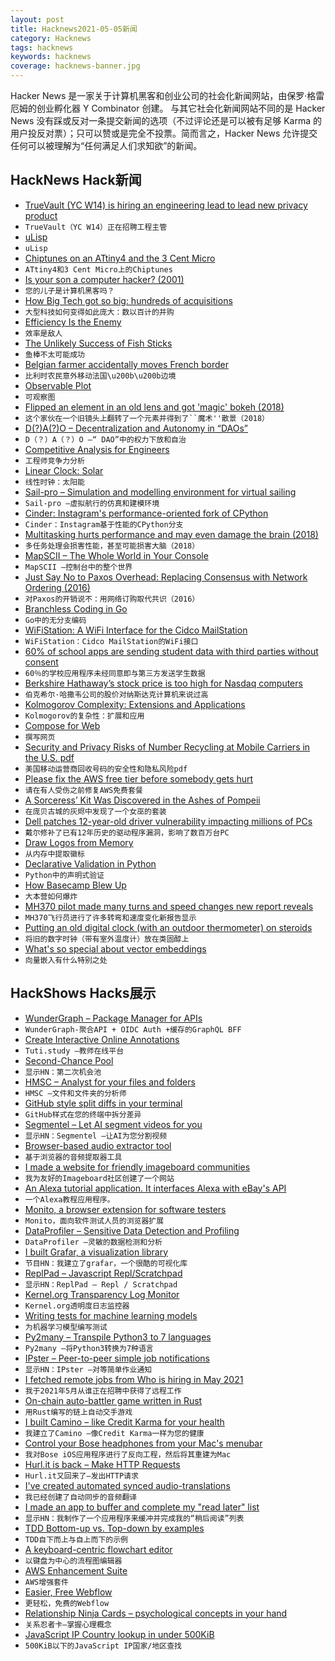```yaml
---
layout: post
title: Hacknews2021-05-05新闻
category: Hacknews
tags: hacknews
keywords: hacknews
coverage: hacknews-banner.jpg
---
```


Hacker News 是一家关于计算机黑客和创业公司的社会化新闻网站，由保罗·格雷厄姆的创业孵化器 Y Combinator 创建。
与其它社会化新闻网站不同的是 Hacker News 没有踩或反对一条提交新闻的选项（不过评论还是可以被有足够 Karma 的用户投反对票）；只可以赞或是完全不投票。简而言之，Hacker News 允许提交任何可以被理解为“任何满足人们求知欲”的新闻。

## HackNews Hack新闻


- [TrueVault (YC W14) is hiring an engineering lead to lead new privacy product](https://www.ycombinator.com/companies/truevault/jobs/oc7r6dIgO-engineering-lead)
- `TrueVault（YC W14）正在招聘工程主管`
- [uLisp](http://www.ulisp.com/)
- `uLisp`
- [Chiptunes on an ATtiny4 and the 3 Cent Micro](https://gir.st/chiptunes.html)
- `ATtiny4和3 Cent Micro上的Chiptunes`
- [Is your son a computer hacker? (2001)](https://wh0rd.ca/humor/text/Adequacy_org%20%20Is%20Your%20Son%20a%20Computer%20Hacker.htm)
- `您的儿子是计算机黑客吗？ `
- [How Big Tech got so big: hundreds of acquisitions](https://www.washingtonpost.com/technology/interactive/2021/amazon-apple-facebook-google-acquisitions/)
- `大型科技如何变得如此庞大：数以百计的并购`
- [Efficiency Is the Enemy](https://fs.blog/2021/05/slack/)
- `效率是敌人`
- [The Unlikely Success of Fish Sticks](https://www.hakaimagazine.com/article-short/the-unlikely-prevailing-success-of-fish-sticks/)
- `鱼棒不太可能成功`
- [Belgian farmer accidentally moves French border](https://www.bbc.co.uk/news/world-europe-56978344)
- `比利时农民意外移动法国\u200b\u200b边境`
- [Observable Plot](https://observablehq.com/@observablehq/introducing-observable-plot)
- `可观察图`
- [Flipped an element in an old lens and got 'magic' bokeh (2018)](https://petapixel.com/2018/08/02/this-guy-flipped-an-element-in-an-old-lens-and-got-magic-bokeh/)
- `这个家伙在一个旧镜头上翻转了一个元素并得到了``魔术''散景（2018）`
- [D(?)A(?)O – Decentralization and Autonomy in “DAOs”](https://boardroom.mirror.xyz/N0kJ-y_5wvPR0H1MMNFb531MOKEE4LKWxepzQLj18sw)
- `D（？）A（？）O –“ DAO”中的权力下放和自治`
- [Competitive Analysis for Engineers](https://staysaasy.com/product/2021/05/02/competition.html)
- `工程师竞争力分析`
- [Linear Clock: Solar](https://jmw.name/projects/linear-clock/)
- `线性时钟：太阳能`
- [Sail-pro – Simulation and modelling environment for virtual sailing](https://github.com/rururu/sail-pro)
- `Sail-pro –虚拟航行的仿真和建模环境`
- [Cinder: Instagram's performance-oriented fork of CPython](https://github.com/facebookincubator/cinder)
- `Cinder：Instagram基于性能的CPython分支`
- [Multitasking hurts performance and may even damage the brain (2018)](https://www.linkedin.com/pulse/why-successful-people-dont-multitask-dr-travis-bradberry/)
- `多任务处理会损害性能，甚至可能损害大脑（2018）`
- [MapSCII – The Whole World in Your Console](https://github.com/rastapasta/mapscii)
- `MapSCII –控制台中的整个世界`
- [Just Say No to Paxos Overhead: Replacing Consensus with Network Ordering (2016)](https://www.usenix.org/conference/osdi16/technical-sessions/presentation/li)
- `对Paxos的开销说不：用网络订购取代共识（2016）`
- [Branchless Coding in Go](https://mattnakama.com/blog/go-branchless-coding/)
- `Go中的无分支编码`
- [WiFiStation: A WiFi Interface for the Cidco MailStation](https://jcs.org/2021/04/23/wifistation)
- `WiFiStation：Cidco MailStation的WiFi接口`
- [60% of school apps are sending student data with third parties without consent](https://me2ba.org/me2ba-product-testing-spotlight-report-published-data-sharing-in-primary-secondary-school-mobile-apps-2/)
- `60％的学校应用程序未经同意即与第三方发送学生数据`
- [Berkshire Hathaway’s stock price is too high for Nasdaq computers](https://www.wsj.com/articles/berkshire-hathaways-stock-price-is-too-much-for-computers-11620168548)
- `伯克希尔·哈撒韦公司的股价对纳斯达克计算机来说过高`
- [Kolmogorov Complexity: Extensions and Applications](https://blog.neotree.uber.space/posts/kolmogorov-complexity)
- `Kolmogorov的复杂性：扩展和应用`
- [Compose for Web](https://compose-web.ui.pages.jetbrains.team/)
- `撰写网页`
- [Security and Privacy Risks of Number Recycling at Mobile Carriers in the U.S. pdf](https://recyclednumbers.cs.princeton.edu/assets/recycled-numbers-latest.pdf)
- `美国移动运营商回收号码的安全性和隐私风险pdf`
- [Please fix the AWS free tier before somebody gets hurt](https://cloudirregular.substack.com/p/please-fix-the-aws-free-tier-before)
- `请在有人受伤之前修复AWS免费套餐`
- [A Sorceress’ Kit Was Discovered in the Ashes of Pompeii](https://www.smithsonianmag.com/smart-news/sorceresss-kit-was-discovered-ashes-pompeii-180972907/)
- `在庞贝古城的灰烬中发现了一个女巫的套装`
- [Dell patches 12-year-old driver vulnerability impacting millions of PCs](https://labs.sentinelone.com/cve-2021-21551-hundreds-of-millions-of-dell-computers-at-risk-due-to-multiple-bios-driver-privilege-escalation-flaws/)
- `戴尔修补了已有12年历史的驱动程序漏洞，影响了数百万台PC`
- [Draw Logos from Memory](https://neal.fun/logos-from-memory/)
- `从内存中提取徽标`
- [Declarative Validation in Python](https://blog.drewolson.org/declarative-validation)
- `Python中的声明式验证`
- [How Basecamp Blew Up](https://www.platformer.news/p/-how-basecamp-blew-up)
- `大本营如何爆炸`
- [MH370 pilot made many turns and speed changes new report reveals](https://www.airlineratings.com/news/mh370-pilot-made-many-turns-speed-changes-new-report-reveals/)
- `MH370飞行员进行了许多转弯和速度变化新报告显示`
- [Putting an old digital clock (with an outdoor thermometer) on steroids](https://wejn.org/2021/05/putting-old-temp-clock-on-steroids/)
- `将旧的数字时钟（带有室外温度计）放在类固醇上`
- [What's so special about vector embeddings](https://www.pinecone.io/learn/vector-embeddings/)
- `向量嵌入有什么特别之处`


## HackShows Hacks展示

- [ WunderGraph – Package Manager for APIs](https://wundergraph.com/)
- `WunderGraph-聚合API + OIDC Auth +缓存的GraphQL BFF`
- [ Create Interactive Online Annotations](https://tuti.study)
- `Tuti.study –教师在线平台`
- [ Second-Chance Pool](https://news.ycombinator.com/pool)
- `显示HN：第二次机会池`
- [ HMSC – Analyst for your files and folders](https://github.com/Abdullah-V/HMSC)
- `HMSC –文件和文件夹的分析师`
- [ GitHub style split diffs in your terminal](https://github.com/banga/git-split-diffs)
- `GitHub样式在您的终端中拆分差异`
- [ Segmentel – Let AI segment videos for you](http://www.segmentel.com)
- `显示HN：Segmentel –让AI为您分割视频`
- [ Browser-based audio extractor tool](https://mastershot.app/tools/audio-extractor)
- `基于浏览器的音频提取器工具`
- [ I made a website for friendly imageboard communities](https://comspace.xyz)
- `我为友好的Imageboard社区创建了一个网站`
- [ An Alexa tutorial application. It interfaces Alexa with eBay's API](https://github.com/brianherman/auction)
- `一个Alexa教程应用程序。`
- [ Monito, a browser extension for software testers](https://getmonito.com)
- `Monito，面向软件测试人员的浏览器扩展`
- [ DataProfiler – Sensitive Data Detection and Profiling](https://github.com/capitalone/dataprofiler)
- `DataProfiler –灵敏的数据检测和分析`
- [ I built Grafar, a visualization library](https://thoughtspile.github.io/grafar?new)
- `节目HN：我建立了grafar，一个很酷的可视化库`
- [ ReplPad – Javascript Repl/Scratchpad](https://replpad.com/)
- `显示HN：ReplPad – Repl / Scratchpad`
- [ Kernel.org Transparency Log Monitor](https://tlog.linderud.dev/)
- `Kernel.org透明度日志监控器`
- [ Writing tests for machine learning models](https://github.com/rbitr/pytkml)
- `为机器学习模型编写测试`
- [ Py2many – Transpile Python3 to 7 languages](https://github.com/adsharma/py2many)
- `Py2many –将Python3转换为7种语言`
- [ IPster – Peer-to-peer simple job notifications](https://ipster.io/)
- `显示HN：IPster –对等简单作业通知`
- [ I fetched remote jobs from Who is hiring in May 2021](https://remotehunt.com/hacker-news/remote-jobs)
- `我于2021年5月从谁正在招聘中获得了远程工作`
- [ On-chain auto-battler game written in Rust](https://github.com/OpenEmojiBattler/open-emoji-battler)
- `用Rust编写的链上自动交手游戏`
- [ I built Camino – like Credit Karma for your health](http://caminohealthapp.com)
- `我建立了Camino –像Credit Karma一样为您的健康`
- [ Control your Bose headphones from your Mac's menubar](https://boze.app)
- `我对Bose iOS应用程序进行了反向工程，然后将其重建为Mac`
- [ Hurl.it is back – Make HTTP Requests](https://hurlit.com/)
- `Hurl.it又回来了–发出HTTP请求`
- [ I've created automated synced audio-translations](https://polyvid.io/video/yt/trWrEWfhTVg/en/male)
- `我已经创建了自动同步的音频翻译`
- [ I made an app to buffer and complete my "read later" list](https://closetab.email/inbox)
- `显示HN：我制作了一个应用程序来缓冲并完成我的“稍后阅读”列表`
- [ TDD Bottom-up vs. Top-down by examples](https://gungor.github.io/article/2021/05/02/tdd-outsidein-vs-insideout.html)
- `TDD自下而上与自上而下的示例`
- [ A keyboard-centric flowchart editor](https://www.knotend.com/)
- `以键盘为中心的流程图编辑器`
- [ AWS Enhancement Suite](https://chrome.google.com/webstore/detail/deref-%E2%80%94-aws-enhancement-s/nankdihhphnhbfhhcpncdfofgfdbfpmo)
- `AWS增强套件`
- [ Easier, Free Webflow](https://aspect.app?source=yc)
- `更轻松，免费的Webflow`
- [ Relationship Ninja Cards – psychological concepts in your hand](https://empathy.freyasense.com/)
- `关系忍者卡–掌握心理概念`
- [ JavaScript IP Country lookup in under 500KiB](https://www.npmjs.com/package/ip3country)
- `500KiB以下的JavaScript IP国家/地区查找`

